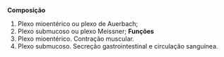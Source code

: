 **Composição**
1. Plexo mioentérico ou plexo de Auerbach;
2. Plexo submucoso ou plexo Meissner;
**Funções**
1. Plexo mioentérico. Contração muscular. 
2. Plexo submucoso. Secreção gastrointestinal e circulação sanguínea. 